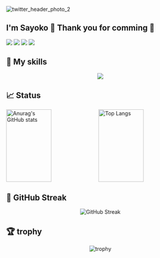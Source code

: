 ![twitter_header_photo_2](https://github.com/user-attachments/assets/0e27e433-1528-4d18-804e-5dc8b5423ff5)

## I'm Sayoko 👋 Thank you for comming 🎉
![](https://komarev.com/ghpvc/?username=se1987&color=green)
![](https://img.shields.io/github/followers/se1987?label=Follow&logo=github&style=flat&color=blue&labelColor=000040)
![](https://qiita-badge.apiapi.app/s/se1987/posts.svg)
![](https://qiita-badge.apiapi.app/s/se1987/contributions.svg)


## 🎨 My skills
<p align="center">
  <a href="https://skillicons.dev">
    <img src="https://skillicons.dev/icons?i=py,ts,js,html,css,nodejs,fastapi,react,nextjs,tailwind,express,prisma,redis,postgres,mysql,jest,aws,gcp,firebase,github,docker,postman" />
  </a>
</p>

## 📈 Status
<div style="display: flex; align-items: center;">
  <img src="https://github-readme-stats.vercel.app/api?username=se1987&layout=compact&theme=blueberry&langs_count=5" alt="Anurag's GitHub stats" style="width: 49%; height: 194px;"/>
  <img src="https://github-readme-stats.vercel.app/api/top-langs/?username=se1987&layout=compact&theme=blueberry&langs_count=5" alt="Top Langs" style="width: 49%; height: 194px;"/>
</div>

## 🌱 GitHub Streak
<p align="center">
  <img src="https://github-readme-streak-stats.herokuapp.com?user=se1987&theme=blueberry" alt="GitHub Streak" />
</p>

## 🏆 trophy
<p align="center">
  <img src="https://github-profile-trophy.vercel.app/?username=se1987" alt="trophy" />
</p>

